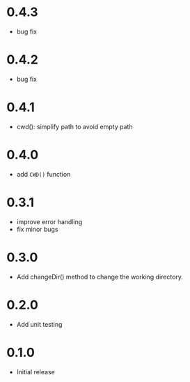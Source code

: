 # 0.4.3
- bug fix

# 0.4.2
- bug fix

# 0.4.1
- cwd(): simplify path to avoid empty path

# 0.4.0
- add `CWD()` function

# 0.3.1
- improve error handling
- fix minor bugs

# 0.3.0
- Add changeDir() method to change the working directory.

# 0.2.0
- Add unit testing 

# 0.1.0
- Initial release